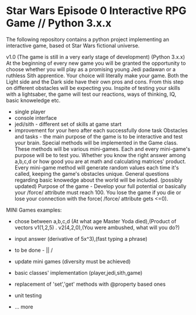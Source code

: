 # Star Wars Episode 0 Interactive RPG Game // Python 3.x.x
The following repository contains a python project implementing an interactive game, based ot Star Wars fictional universe.

 v1.0
 (The game is still in a very early stage of development)
 (Python 3.x.x)
 At the beginning of every new game you will be granted the opportunity to choose whether you will play as a promising young Jedi padawan or a ruthless Sith apprentice. Your choice will literally make your game. Both the Light side and the Dark side have their own pros and cons. From this step on different obstacles will be expecting you. 
Inspite of testing your skills with a lightsaber, the game will test our reactions, ways of thinking, IQ, basic knoweledge etc.
 - single player 
 - console interface
 - jedi/sith - different set of skills at game start
 - improvement for your hero after each successfully done task
Obstacles and tasks - the main purpose of the game is to be interactive and test your brain. Special methods will be implemented in the Game class. These methods will be various mini-games. Each and every mini-game's purpose will be to test you. Whether you know the right answer among a,b,c,d or how good you are at math and calculating matrices' product. Every mini-game method will generate random values each time it's called, keeping the game's obstacles unique. General questions regarding basic knowedge about the world will be included. (possibly updated)
Purpose of the game - Develop your full potential or basically your /force/ attribute must reach 100. You lose the game if you die or lose your connection with the force( /force/ attribute gets <=0).

MINI Games examples:
- chose between a,b,c,d (At what age Master Yoda died),(Product of vectors v1(1,2,5) . v2(4,2,0),(You were ambushed, what will you do?)
- input answer (derivative of 5x^3),(fast typing a phrase)


- to be done -  ||
                \/
- update mini games (diversity must be achieved)
- basic classes' implementation (player,jedi,sith,game)
- replacement of 'set','get' methods with @property based ones
- unit testing
- ... more
